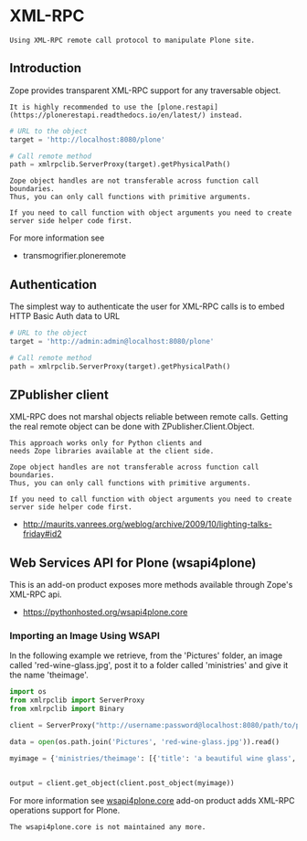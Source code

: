 # XML-RPC

```{admonition} Description
Using XML-RPC remote call protocol to manipulate Plone site.
```

## Introduction

Zope provides transparent XML-RPC support for any traversable object.

```{warning}
It is highly recommended to use the [plone.restapi](https://plonerestapi.readthedocs.io/en/latest/) instead.
```

```python
# URL to the object
target = 'http://localhost:8080/plone'

# Call remote method
path = xmlrpclib.ServerProxy(target).getPhysicalPath()
```

```{warning}
Zope object handles are not transferable across function call boundaries.
Thus, you can only call functions with primitive arguments.

If you need to call function with object arguments you need to create
server side helper code first.
```

For more information see

- transmogrifier.ploneremote

## Authentication

The simplest way to authenticate the user for XML-RPC calls
is to embed HTTP Basic Auth data to URL

```python
# URL to the object
target = 'http://admin:admin@localhost:8080/plone'

# Call remote method
path = xmlrpclib.ServerProxy(target).getPhysicalPath()
```

## ZPublisher client

XML-RPC does not marshal objects reliable between remote calls.
Getting the real remote object can be done with ZPublisher.Client.Object.

```{note}
This approach works only for Python clients and
needs Zope libraries available at the client side.
```

```{warning}
Zope object handles are not transferable across function call boundaries.
Thus, you can only call functions with primitive arguments.

If you need to call function with object arguments you need to create
server side helper code first.
```

- <http://maurits.vanrees.org/weblog/archive/2009/10/lighting-talks-friday#id2>

## Web Services API for Plone (wsapi4plone)

This is an add-on product exposes more methods available through Zope's
XML-RPC api.

- <https://pythonhosted.org/wsapi4plone.core>

### Importing an Image Using WSAPI

In the following example we retrieve, from the 'Pictures' folder, an image called 'red-wine-glass.jpg',
post it to a folder called 'ministries' and give it the name 'theimage'.

```python
import os
from xmlrpclib import ServerProxy
from xmlrpclib import Binary

client = ServerProxy("http://username:password@localhost:8080/path/to/plone")

data = open(os.path.join('Pictures', 'red-wine-glass.jpg')).read()

myimage = {'ministries/theimage': [{'title': 'a beautiful wine glass', 'image':Binary(data)},'Image']}


output = client.get_object(client.post_object(myimage))
```

For more information see [wsapi4plone.core](https://pythonhosted.org/wsapi4plone.core/) add-on product adds XML-RPC operations
support for Plone.

```{warning}
The wsapi4plone.core is not maintained any more.
```
